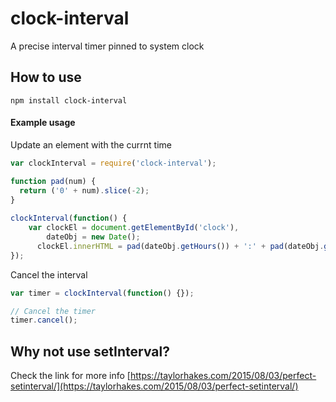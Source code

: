 # clock-interval
A precise interval timer pinned to system clock

## How to use
```
npm install clock-interval
```

#### Example usage
Update an element with the currnt time
```js
var clockInterval = require('clock-interval');

function pad(num) {
  return ('0' + num).slice(-2);
}
  
clockInterval(function() {
    var clockEl = document.getElementById('clock'),
        dateObj = new Date(); 
      clockEl.innerHTML = pad(dateObj.getHours()) + ':' + pad(dateObj.getMinutes()) + ':' + pad(dateObj.getSeconds());
});
```

Cancel the interval
```js
var timer = clockInterval(function() {});

// Cancel the timer
timer.cancel();
```

## Why not use setInterval?
Check the link for more info [https://taylorhakes.com/2015/08/03/perfect-setinterval/](https://taylorhakes.com/2015/08/03/perfect-setinterval/)